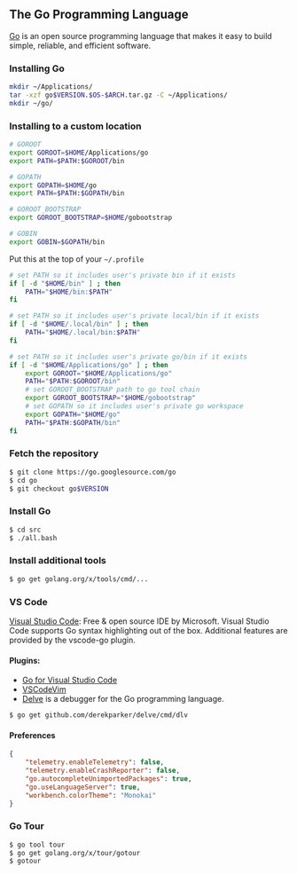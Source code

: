 ## The Go Programming Language

[Go](https://golang.org/) is an open source programming language that makes it easy to build simple, reliable, and efficient software.

### Installing Go

```bash
mkdir ~/Applications/
tar -xzf go$VERSION.$OS-$ARCH.tar.gz -C ~/Applications/
mkdir ~/go/
```

### Installing to a custom location

```bash
# GOROOT
export GOROOT=$HOME/Applications/go
export PATH=$PATH:$GOROOT/bin

# GOPATH
export GOPATH=$HOME/go
export PATH=$PATH:$GOPATH/bin

# GOROOT_BOOTSTRAP
export GOROOT_BOOTSTRAP=$HOME/gobootstrap

# GOBIN
export GOBIN=$GOPATH/bin
```

Put this at the top of your `~/.profile`

```bash
# set PATH so it includes user's private bin if it exists
if [ -d "$HOME/bin" ] ; then
    PATH="$HOME/bin:$PATH"
fi

# set PATH so it includes user's private local/bin if it exists
if [ -d "$HOME/.local/bin" ] ; then
    PATH="$HOME/.local/bin:$PATH"
fi

# set PATH so it includes user's private go/bin if it exists
if [ -d "$HOME/Applications/go" ] ; then
    export GOROOT="$HOME/Applications/go"
    PATH="$PATH:$GOROOT/bin"
    # set GOROOT_BOOTSTRAP path to go tool chain
    export GOROOT_BOOTSTRAP="$HOME/gobootstrap"
    # set GOPATH so it includes user's private go workspace
    export GOPATH="$HOME/go"
    PATH="$PATH:$GOPATH/bin"
fi
```

### Fetch the repository

```bash
$ git clone https://go.googlesource.com/go
$ cd go
$ git checkout go$VERSION
```

### Install Go

```bash
$ cd src
$ ./all.bash
```

### Install additional tools

```bash
$ go get golang.org/x/tools/cmd/...
```

### VS Code

[Visual Studio Code](https://code.visualstudio.com/): Free & open source IDE by Microsoft. Visual Studio Code supports Go syntax highlighting out of the box. Additional features are provided by the vscode-go plugin.

#### Plugins:

* [Go for Visual Studio Code](https://github.com/Microsoft/vscode-go)
* [VSCodeVim](https://github.com/VSCodeVim/Vim)
* [Delve](https://github.com/derekparker/delve) is a debugger for the Go programming language.

```bash
$ go get github.com/derekparker/delve/cmd/dlv
```

#### Preferences

```json
{
    "telemetry.enableTelemetry": false,
    "telemetry.enableCrashReporter": false,
    "go.autocompleteUnimportedPackages": true,
    "go.useLanguageServer": true,
    "workbench.colorTheme": "Monokai"
}
```

### Go Tour

```bash
$ go tool tour
$ go get golang.org/x/tour/gotour
$ gotour
```

